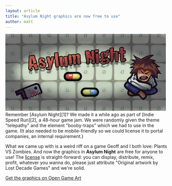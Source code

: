 ```yaml
---
layout: article
title: "Asylum Night graphics are now free to use"
author: matt
---
```

<div class="full-frame">
	<a href="http://opengameart.org/content/asylum-night">
		<img alt="Asylum Night on Open Game Art" src="/media/images/posts/asylumNight/banner.jpg">
	</a>
</div>
Remember [Asylum Night][1]? We made it a while ago as part of [Indie Speed Run][2], a 48-hour game jam. We were randomly given the theme "telepathy" and the element "booby-traps" which we had to use in the game. (It also needed to be mobile-friendly so we could license it to portal companies, an internal requirement.)

What we came up with is a weird riff on a game Geoff and I both love: Plants VS Zombies. And now the graphics in **Asylum Night** are free for anyone to use! The [license][3] is straight-forward: you can display, distribute, remix, profit, whatever you wanna do, please just attribute "Original artwork by Lost Decade Games" and we're solid.

[Get the graphics on Open Game Art][4]

[1]: http://asylumnight.lostdecadegames.com/
[2]: https://twitter.com/IndieSpeedRun
[3]: https://creativecommons.org/licenses/by/4.0/
[4]: http://opengameart.org/content/asylum-night
